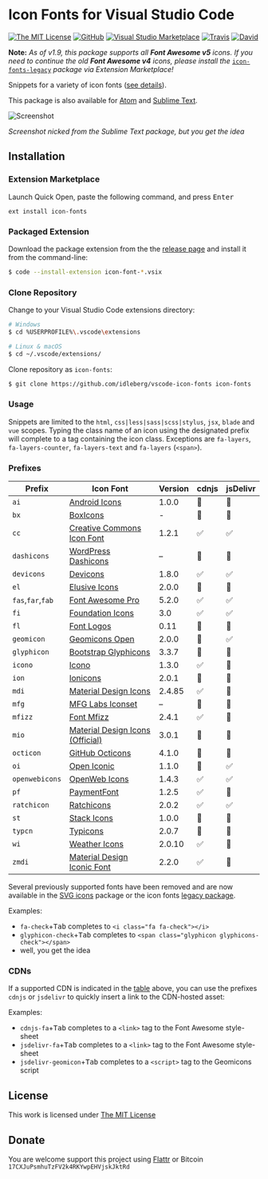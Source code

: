 # Icon Fonts for Visual Studio Code

[![The MIT License](https://img.shields.io/badge/license-MIT-orange.svg?style=flat-square)](http://opensource.org/licenses/MIT)
[![GitHub](https://img.shields.io/github/release/idleberg/vscode-icon-fonts.svg?style=flat-square)](https://github.com/idleberg/vscode-icon-fonts/releases)
[![Visual Studio Marketplace](https://vsmarketplacebadge.apphb.com/installs-short/idleberg.icon-fonts.svg?style=flat-square)](https://marketplace.visualstudio.com/items?itemName=idleberg.icon-fonts)
[![Travis](https://img.shields.io/travis/idleberg/vscode-icon-fonts.svg?style=flat-square)](https://travis-ci.org/idleberg/vscode-icon-fonts)
[![David](https://img.shields.io/david/dev/idleberg/vscode-icon-fonts.svg?style=flat-square)](https://david-dm.org/idleberg/vscode-icon-fonts?type=dev)

**Note:** *As of v1.9, this package supports all __Font Awesome v5__ icons. If you need to continue the old __Font Awesome v4__ icons, please install the* [`icon-fonts-legacy`](https://github.com/idleberg/vscode-icon-fonts-legacy) *package via Extension Marketplace!*

Snippets for a variety of icon fonts ([see details](https://github.com/idleberg/vscode-icon-fonts#prefixes)).

This package is also available for [Atom](https://github.com/idleberg/atom-icon-fonts) and [Sublime Text](https://github.com/idleberg/sublime-icon-fonts).

![Screenshot](https://raw.githubusercontent.com/idleberg/vscode-icon-fonts/master/images/screenshot.gif)

*Screenshot nicked from the Sublime Text package, but you get the idea*

## Installation

### Extension Marketplace

Launch Quick Open, paste the following command, and press <kbd>Enter</kbd>

`ext install icon-fonts`

### Packaged Extension

Download the package extension from the the [release page](https://github.com/idleberg/vscode-icon-fonts/releases) and install it from the command-line:

```bash
$ code --install-extension icon-font-*.vsix
```

### Clone Repository

Change to your Visual Studio Code extensions directory:

```bash
# Windows
$ cd %USERPROFILE%\.vscode\extensions

# Linux & macOS
$ cd ~/.vscode/extensions/
```

Clone repository as `icon-fonts`:

```bash
$ git clone https://github.com/idleberg/vscode-icon-fonts icon-fonts
```

### Usage

Snippets are limited to the `html`, `css|less|sass|scss|stylus`, `jsx`, `blade` and `vue` scopes. Typing the class name of an icon using the designated prefix will complete to a tag containing the icon class. Exceptions are `fa-layers`, `fa-layers-counter`, `fa-layers-text` and `fa-layers` (`<span>`).

### Prefixes

Prefix           | Icon Font                           | Version | cdnjs | jsDelivr
-----------------|-------------------------------------|---------|-------|---------
`ai`              | [Android Icons][ai]                     | 1.0.0   | 🚫    | 🚫
`bx`              | [BoxIcons][bx]                          | -       | 🚫    | 🚫
`cc`              | [Creative Commons Icon Font][cc]        | 1.2.1   | ✅    | ✅
`dashicons`       | [WordPress Dashicons][dashicons]        | –       | 🚫    | 🚫
`devicons`        | [Devicons][devicons]                    | 1.8.0   | ✅    | ✅
`el`              | [Elusive Icons][el]                     | 2.0.0   | 🚫    | 🚫
`fas`,`far`,`fab` | [Font Awesome Pro][fa]                  | 5.2.0   | ✅    | ✅
`fi`              | [Foundation Icons][fi]                  | 3.0     | ✅    | ✅
`fl`              | [Font Logos][fl]                        | 0.11    | 🚫    | 🚫
`geomicon`        | [Geomicons Open][geomicon]              | 2.0.0   | 🚫    | ✅
`glyphicon`       | [Bootstrap Glyphicons][glyphicon]       | 3.3.7   | 🚫    | 🚫
`icono`           | [Icono][icono]                          | 1.3.0   | ✅    | 🚫
`ion`             | [Ionicons][ion]                         | 2.0.1   | 🚫    | 🚫
`mdi`             | [Material Design Icons][mdi]            | 2.4.85  | ✅    | 🚫
`mfg`             | [MFG Labs Iconset][mfg]                 | –       | 🚫    | 🚫
`mfizz`           | [Font Mfizz][mfizz]                     | 2.4.1   | ✅    | 🚫
`mio`             | [Material Design Icons (Official)][mio] | 3.0.1   | 🚫    | 🚫
`octicon`         | [GitHub Octicons][octicon]              | 4.1.0   | 🚫    | 🚫
`oi`              | [Open Iconic][oi]                       | 1.1.0   | 🚫    | ✅
`openwebicons`    | [OpenWeb Icons][openwebicons]           | 1.4.3   | ✅    | ✅
`pf`              | [PaymentFont][pf]                       | 1.2.5   | ✅    | 🚫
`ratchicon`       | [Ratchicons][ratchicon]                 | 2.0.2   | ✅    | ✅
`st`              | [Stack Icons][st]                       | 1.0.0   | 🚫    | 🚫
`typcn`           | [Typicons][typcn]                       | 2.0.7   | 🚫    | 🚫
`wi`              | [Weather Icons][wi]                     | 2.0.10  | ✅    | 🚫
`zmdi`            | [Material Design Iconic Font][zmdi]     | 2.2.0   | ✅    | 🚫

Several previously supported fonts have been removed and are now available in the [SVG icons](https://github.com/idleberg/vscode-svg-icons) package or the icon fonts [legacy package](https://github.com/idleberg/vscode-icon-fonts-legacy).

Examples:

* `fa-check`+<kbd>Tab</kbd> completes to `<i class="fa fa-check"></i>`
* `glyphicon-check`+<kbd>Tab</kbd> completes to `<span class="glyphicon glyphicons-check"></span>`
* well, you get the idea

### CDNs

If a supported CDN is indicated in the [table](#prefixes) above, you can use the prefixes `cdnjs` or `jsdelivr` to quickly insert a link to the CDN-hosted asset:

Examples:

* `cdnjs-fa`+<kbd>Tab</kbd> completes to a `<link>` tag to the Font Awesome style-sheet
* `jsdelivr-fa`+<kbd>Tab</kbd> completes to a `<link>` tag to the Font Awesome style-sheet
* `jsdelivr-geomicon`+<kbd>Tab</kbd> completes to a `<script>` tag to the Geomicons script

## License

This work is licensed under [The MIT License](https://opensource.org/licenses/MIT)

## Donate

You are welcome support this project using [Flattr](https://flattr.com/submit/auto?user_id=idleberg&url=https://github.com/idleberg/vscode-icon-fonts) or Bitcoin `17CXJuPsmhuTzFV2k4RKYwpEHVjskJktRd`

[ai]: https://github.com/opoloo/androidicons
[bx]: https://github.com/atisawd/boxicons
[cc]: https://github.com/cc-icons/cc-icons
[dashicons]: https://github.com/WordPress/dashicons
[devicons]: https://github.com/vorillaz/devicons
[el]: https://github.com/reduxframework/Elusive-Icons
[fa]: https://github.com/FortAwesome/Font-Awesome-Pro
[fi]: https://github.com/zurb/foundation-icons
[fl]: https://github.com/Lukas-W/font-linux
[geomicon]: https://github.com/jxnblk/geomicons-open
[glyphicon]: https://github.com/twbs/bootstrap/tree/v3.3.7
[icono]: https://github.com/saeedalipoor/icono
[ion]: https://github.com/driftyco/ionicons
[mdi]: https://github.com/Templarian/MaterialDesign-Webfont
[mfg]: https://github.com/MfgLabs/mfglabs-iconset
[mfizz]: https://github.com/fizzed/font-mfizz
[mio]: https://github.com/google/material-design-icons
[octicon]: https://github.com/primer/octicons/tree/v4.1.0
[oi]: https://github.com/iconic/open-iconic
[openwebicons]: https://github.com/pfefferle/openwebicons
[pf]: https://github.com/vendocrat/PaymentFont
[ratchicon]: http://github.com/twbs/ratchet
[st]: https://github.com/parkerbennett/stackicons
[typcn]: https://github.com/stephenhutchings/typicons.font
[wi]: https://github.com/erikflowers/weather-icons
[zmdi]: https://github.com/zavoloklom/material-design-iconic-font
